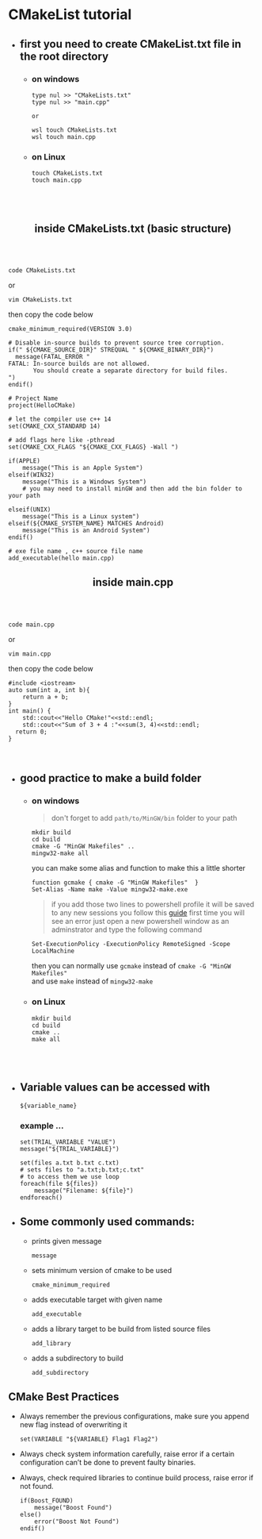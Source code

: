 # CMakeList tutorial 
* ## first you need to create CMakeList.txt file in the root directory
    * ### on windows
        ```
        type nul >> "CMakeLists.txt"
        type nul >> "main.cpp"
        ```
        ` or `
        ```
        wsl touch CMakeLists.txt
        wsl touch main.cpp
        ```
    * ### on Linux 
        ```
        touch CMakeLists.txt 
        touch main.cpp
        ```

<!-- body -->
</br>
</br>
<h2 align="center"> inside CMakeLists.txt (basic structure)  </h2>  
</br>  
</br>  

    code CMakeLists.txt

or 

    vim CMakeLists.txt

then copy the code below 


~~~
cmake_minimum_required(VERSION 3.0)

# Disable in-source builds to prevent source tree corruption.
if(" ${CMAKE_SOURCE_DIR}" STREQUAL " ${CMAKE_BINARY_DIR}")
  message(FATAL_ERROR "
FATAL: In-source builds are not allowed.
       You should create a separate directory for build files.
")
endif()

# Project Name
project(HelloCMake)

# let the compiler use c++ 14
set(CMAKE_CXX_STANDARD 14)

# add flags here like -pthread 
set(CMAKE_CXX_FLAGS "${CMAKE_CXX_FLAGS} -Wall ")

if(APPLE)
    message("This is an Apple System")
elseif(WIN32)
    message("This is a Windows System")
    # you may need to install minGW and then add the bin folder to your path

elseif(UNIX)
    message("This is a Linux system")  
elseif(${CMAKE_SYSTEM_NAME} MATCHES Android)
    message("This is an Android System")
endif()

# exe file name , c++ source file name
add_executable(hello main.cpp)
~~~  

<h2 align="center"> inside main.cpp </h2>  
</br>  
</br>  

    code main.cpp

or 

    vim main.cpp

then copy the code below 

~~~
#include <iostream>
auto sum(int a, int b){
    return a + b;
}
int main() {
    std::cout<<"Hello CMake!"<<std::endl;
    std::cout<<"Sum of 3 + 4 :"<<sum(3, 4)<<std::endl;
  return 0;
}
~~~

</br>

* ## good practice to make a build folder
    * ### on windows
        > don't forget to add `path/to/MinGW/bin` folder to your path
        ```
        mkdir build
        cd build
        cmake -G "MinGW Makefiles" ..
        mingw32-make all
        ```

        you can make some alias and function to make this a little shorter
        ```
        function gcmake { cmake -G "MinGW Makefiles"  }
        Set-Alias -Name make -Value mingw32-make.exe
        ```
        > if you add those two lines to powershell profile it will be saved to any new sessions you follow this [guide](https://www.howtogeek.com/50236/customizing-your-powershell-profile/)
        > first time you will see an error just open a new powershell window as an adminstrator and type the following command 
        ```
        Set-ExecutionPolicy -ExecutionPolicy RemoteSigned -Scope LocalMachine
        ```
        then you can normally use ` gcmake ` instead of `cmake -G "MinGW Makefiles"`  
        and use `make` instead of `mingw32-make`


    * ### on Linux 
        ```
        mkdir build
        cd build
        cmake ..
        make all
        ```


</br>  
</br>
<!-- body -->


* ## Variable values can be accessed with
    ```
    ${variable_name}
    ```
    ### example ...
    ```  
    set(TRIAL_VARIABLE "VALUE")
    message("${TRIAL_VARIABLE}")

    set(files a.txt b.txt c.txt)
    # sets files to "a.txt;b.txt;c.txt"
    # to access them we use loop
    foreach(file ${files})
        message("Filename: ${file}")
    endforeach()
    ```
* ##  Some commonly used commands:

    * prints given message 
        ``` 
        message
        ``` 
    * sets minimum version of cmake to be used
        ```
        cmake_minimum_required 
        ```
    * adds executable target with given name
        ``` 
        add_executable 
        ```
    * adds a library target to be build from listed source files
        ``` 
        add_library 
        ```
    * adds a subdirectory to build
        ```
        add_subdirectory  
        ```

## CMake Best Practices
* Always remember the previous configurations, make sure you append new flag instead of overwriting it
    ```
    set(VARIABLE "${VARIABLE} Flag1 Flag2")
    ```

* Always check system information carefully, raise error if a certain configuration can’t be done to prevent faulty binaries.

* Always, check required libraries to continue build process, raise error if not found.
    ```
    if(Boost_FOUND)
        message("Boost Found")
    else()
        error("Boost Not Found")
    endif()
    ```

